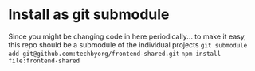 # Install as git submodule
Since you might be changing code in here periodically... to make it easy, this repo should be a submodule of the individual projects
`git submodule add git@github.com:techbyorg/frontend-shared.git`
`npm install file:frontend-shared`
